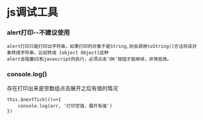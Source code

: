 # js调试工具

### alert打印--不建议使用
    alert打印只能打印出字符串，如果打印的对象不是String,则会调用toString()方法将该对象转成字符串，比如转成 [object Object]这种
    alert会阻塞UI和javascript的执行，必须点击'OK'按钮才能继续，非常低效。
### console.log() 
存在打印出来是空数组点击展开之后有值的情况
```
this.$nextTick(()=>{
    console.log(arr, '打印空值，展开有值')
})
```
